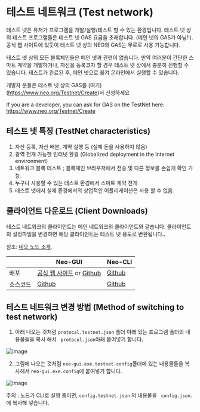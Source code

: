 # 테스트 네트워크 (Test network)

테스트 넷은 유저가 프로그램을 개발/실행/테스트 할 수 있는 환경입니다. 테스트 넷 상의 테스트 프로그램들은 테스트 넷 GAS 요금을 초래합니다. (메인 넷의 GAS가 아님!!). 공식 웹 사이트에 있듯이 테스트 넷 상의 NEO와 GAS는 무료로 사용 가능합니다.

테스트 넷 상의 모든 블록체인들은 메인 넷과 관련이 없습니다. 만약 여러분이 간단한 스마트 계약을 개발하거나, 자신을 등록코자 할 경우 테스트 넷 상에서 충분히 진행할 수 있습니다. 테스트가 완료된 후, 메인 넷으로 옮겨 온라인에서 실행할 수 있습니다. 

개발자 분들은 테스트 넷 상의 GAS를 (여기)(https://www.neo.org/Testnet/Create)서 신청하세요

If you are a developer, you can ask for GAS on the TestNet here: https://www.neo.org/Testnet/Create

## 테스트 넷 특징 (TestNet characteristics)

1. 자산 등록, 자산 배분, 계약 실행 등 (실제 돈을 사용하지 않음)
2. 광역 전개 가능한 인터넷 환경 (Globalized deployment in the Internet environment)
3. 네트워크 블록 테스트 ; 블록체인 브라우저에서 전송 및 다른 정보를 손쉽게 확인 가능.
4. 누구나 사용할 수 있는 테스트 환경에서 스마트 계약 전개
5. 테스트 넷에서 실제 환경에서의 상업적인 어플리케이션은 사용 할 수 없음.

## 클라이언트 다운로드 (Client Downloads)

테스트 네트워크의 클라이언트는 메인 네트워크의 클라이언트와 같습니다. 클라이언트의 설정파일을 변경하면 해당 클라이언트는 테스트 넷 용도로 변환됩니다..

참조: [네오 노드 소개](introduction.md).

|      | Neo-GUI                        | Neo-CLI                        |
| ---- | ---------------------------------------- | ---------------------------------------- |
| 배포 | [공식 웹 사이트](https://www.neo.org/download) or [Github](https://github.com/neo-project/neo-gui/releases) | [Github](https://github.com/neo-project/neo-cli/releases) |
| 소스코드 | [Github](https://github.com/neo-project/neo-gui) | [Github](https://github.com/neo-project/neo-cli) |

## 테스트 네트워크 변경 방법 (Method of switching to test network)

1. 아래 나오는 것처럼 `protocal.testnet.json` 폴더 아래 있는 프로그램 폴더의 내용물들을 복사 해서 ` protocol.json`아래 붙여넣기 합니다. 

![image](http://docs.neo.org/images/2017-06-08_14-16-35.png)

2. 그림에 나오는 것처럼 `neo-gui.exe.testnet.config`폴더에 있는 내용물들을 복사헤서 `neo-gui.exe.config`에 붙여넣기 합니다. 

![image](http://docs.neo.org/images/2017-06-08_14-16-12.png)

주의 : 노드가 CLI로 실행 중이면, `config.testnet.json` 의 내용물을 ` config.json`.에 복사해 넣습니다. 
